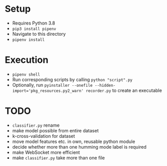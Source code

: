 # Setup
- Requires Python 3.8
- `pip3 install pipenv`
- Navigate to this directory
- `pipenv install`

# Execution
- `pipenv shell`
- Run corresponding scripts by calling `python "script".py`
- Optionally, run `pyinstaller --onefile --hidden-import='pkg_resources.py2_warn' recorder.py` to create an executable

# TODO
- `classifier.py` rename
- make model possible from entire dataset
- k-cross-validation for dataset
- move model features etc. in own, reusable python module
- decide whether more than one humming mode label is required
- make WebSocket more efficient
- make `classifier.py` take more than one file